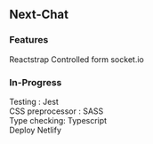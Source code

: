 ## Next-Chat 

### Features
Reactstrap
Controlled form
socket.io


### In-Progress
Testing : Jest<br/>
CSS preprocessor : SASS<br/>
Type checking: Typescript<br/>
Deploy Netlify
